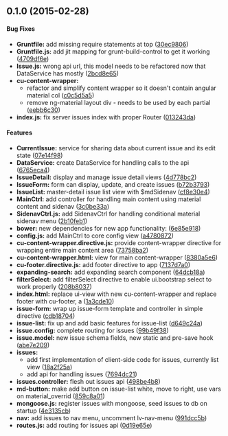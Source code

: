 <a name="0.1.0"></a>
## 0.1.0 (2015-02-28)


#### Bug Fixes

* **Gruntfile:** add missing require statements at top ([30ec9806](http://github.com/default/issue-tracker/commit/30ec9806e674e12ed5ae10a5996209ccdc7c01a1))
* **Gruntfile.js:** add jit mapping for grunt-build-control to get it working ([4709df6e](http://github.com/default/issue-tracker/commit/4709df6e9f55437ce0802ec98b051e9f655a382f))
* **Issue.js:** wrong api url, this model needs to be refactored now that DataService has mostly ([2bcd8e65](http://github.com/default/issue-tracker/commit/2bcd8e654ccebe53b54fcfd3c431312e56fe9836))
* **cu-content-wrapper:**
  * refactor and simplify content wrapper so it doesn't contain angular material col ([c0c5d5a5](http://github.com/default/issue-tracker/commit/c0c5d5a5bb43111a68657fba2428d209f0f7a695))
  * remove ng-material layout div - needs to be used by each partial ([eebb6c30](http://github.com/default/issue-tracker/commit/eebb6c309264f66b11c71df3bd68f9b11a823db1))
* **index.js:** fix server issues index with proper Router ([013243da](http://github.com/default/issue-tracker/commit/013243daf767b41091013e0f30f7dd581bf493a3))


#### Features

* **CurrentIssue:** service for sharing data about current issue and its edit state ([07e14f98](http://github.com/default/issue-tracker/commit/07e14f986c47a52fad5912b35f060dd19a56daa5))
* **DataService:** create DataService for handling calls to the api ([6765eca4](http://github.com/default/issue-tracker/commit/6765eca459c41f4f55e193f5d58facd53bc09614))
* **IssueDetail:** display and manage issue detail views ([4d778bc2](http://github.com/default/issue-tracker/commit/4d778bc23469ef77a7d5c10fb7e271c00fac86d7))
* **IssueForm:** form can display, update, and create issues ([b72b3793](http://github.com/default/issue-tracker/commit/b72b379348a98a264efb7674d4c17114d199da4b))
* **IssueList:** master-detail issue list view with $mdSidenav ([cf8e30e4](http://github.com/default/issue-tracker/commit/cf8e30e42192af3f08607006872560a7078d978a))
* **MainCtrl:** add controller for handling main content using material content and sidenav ([3c0be33a](http://github.com/default/issue-tracker/commit/3c0be33ae39d31a73097e31e35f8ccb21ac0fc32))
* **SidenavCtrl.js:** add SidenavCtrl for handling conditional material sidenav menu ([2b10feb1](http://github.com/default/issue-tracker/commit/2b10feb1fda116791d1c086e70e14f2d29b6d84a))
* **bower:** new dependencies for new app functionality: ([6e85e918](http://github.com/default/issue-tracker/commit/6e85e9180f8aa9fa401ba9aa52e1bcb913ccdfc4))
* **config.js:** add MainCtrl to core config view ([a4780872](http://github.com/default/issue-tracker/commit/a478087206b91c637cbf0b37de4af0836cbb5e97))
* **cu-content-wrapper.directive.js:** provide content-wrapper directive for wrapping entire main content area ([73758ba2](http://github.com/default/issue-tracker/commit/73758ba295cc30b3a3524eb607d50f921dce1bc1))
* **cu-content-wrapper.html:** view for main content-wrapper ([8380a5e6](http://github.com/default/issue-tracker/commit/8380a5e646b6d986f3eea1eecee3020709053c7d))
* **cu-footer.directive.js:** add footer directive to app ([7137d7a0](http://github.com/default/issue-tracker/commit/7137d7a0c90c8d49994d63df1ef58cb55211703a))
* **expanding-search:** add expanding search component ([64dcb18a](http://github.com/default/issue-tracker/commit/64dcb18a7865287cdab9ff3c8ec63df89f01a04e))
* **filterSelect:** add filterSelect directive to enable ui.bootstrap select to work properly ([208b8037](http://github.com/default/issue-tracker/commit/208b803732892ec337449249e72aee3ab61b8593))
* **index.html:** replace ui-view with new cu-content-wrapper and replace footer with cu-footer, a ([1a3cde10](http://github.com/default/issue-tracker/commit/1a3cde10a420c8d27d5035fd91e37fd53e5c0e0a))
* **issue-form:** wrap up issue-form template and controller in simple directive ([cdb18704](http://github.com/default/issue-tracker/commit/cdb1870467d84fc8793214891efcaa1adb4ff39d))
* **issue-list:** fix up and add basic features for issue-list ([d649c24a](http://github.com/default/issue-tracker/commit/d649c24aa2f6fa49bf2af73d76d3a061cd488597))
* **issue.config:** complete routing for issues ([99b49f38](http://github.com/default/issue-tracker/commit/99b49f38e939ae0d25f2bdce32cc64ef8dba4a4b))
* **issue.model:** new issue schema fields, new static and pre-save hook ([abe7e209](http://github.com/default/issue-tracker/commit/abe7e209c4c6ca9ecb2dc3588c135eeee8c4ca25))
* **issues:**
  * add first implementation of client-side code for issues, currently list view ([18a2f25a](http://github.com/default/issue-tracker/commit/18a2f25a2df340d5d668d2f0065f85fcbe81c679))
  * add api for handling issues ([7694dc21](http://github.com/default/issue-tracker/commit/7694dc21566333956abde66c53ef21f2546be2bc))
* **issues.controller:** flesh out issues api ([498be4b8](http://github.com/default/issue-tracker/commit/498be4b82a66f066412b2bd1f63c12c997bfecaa))
* **md-button:** make add button on issue-list white, move to right, use vars on material_overrid ([859c8a01](http://github.com/default/issue-tracker/commit/859c8a011d7ebebe549de0556b3cb3cb35589598))
* **mongoose.js:** register issues with mongoose, seed issues to db on startup ([4e3135cb](http://github.com/default/issue-tracker/commit/4e3135cb677048f0f504a477805c05fdb0a1bdff))
* **nav:** add issues to nav menu, uncomment lv-nav-menu ([991dcc5b](http://github.com/default/issue-tracker/commit/991dcc5b2e158a549af473f2c84f56b263322573))
* **routes.js:** add routing for issues api ([0d19e65e](http://github.com/default/issue-tracker/commit/0d19e65e556769d6bc6e41562c83948dd76cb0c7))

